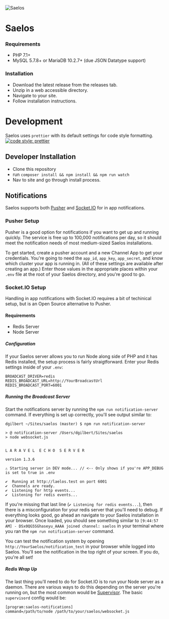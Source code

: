 ![Saelos](http://dbhurley.com/media/uploads/2018/04/Saelos-v3-Final.002.png)

# Saelos

### Requirements

- PHP 7.1+
- MySQL 5.7.8+ or MariaDB 10.2.7+ (due JSON Datatype support)

### Installation

- Download the latest release from the releases tab.
- Unzip in a web accessible directory.
- Navigate to your site.
- Follow installation instructions.

# Development

Saelos uses `prettier` with its default settings for code style formatting. [![code style: prettier](https://img.shields.io/badge/code_style-prettier-ff69b4.svg?style=flat-square)](https://github.com/prettier/prettier)

## Developer Installation

- Clone this repository
- run `composer install && npm install && npm run watch`
- Nav to site and go through install process.

## Notifications

Saelos supports both [Pusher](https://pusher.com) and [Socket.IO](https://socket.io) for in app notifications.

### Pusher Setup

Pusher is a good option for notifications if you want to get up and running quickly. The service is free up to 100,000 notifications per day, so it should meet the notification needs of most medium-sized Saelos installations.

To get started, create a pusher account and a new Channel App to get your credentials. You're going to need the `app_id`, `app_key`, `app_secret`, and know which cluster your app is running in. (All of these settings are available after creating an app.) Enter those values in the appropriate places within your `.env` file at the root of your Saelos directory, and you're good to go.

### Socket.IO Setup

Handling in app notifications with Socket.IO requires a bit of techinical setup, but is an Open Source alternative to Pusher.

#### Requirements

- Redis Server
- Node Server

##### Configuration

If your Saelos server allows you to run Node along side of PHP and it has Redis installed, the setup process is fairly straigtforward. Enter your Redis settings inside of your `.env`:

```
BROADCAST_DRIVER=redis
REDIS_BROADCAST_URL=http://YourBroadcastUrl
REDIS_BROADCAST_PORT=6001
```

##### Running the Broadcast Server

Start the notifications server by running the `npm run notification-server` command. If everything is set up correctly, you'll see output similar to:

```
dgilbert ~/Sites/saelos (master) $ npm run notification-server

> @ notification-server /Users/dgilbert/Sites/saelos
> node websocket.js


L A R A V E L  E C H O  S E R V E R

version 1.3.6

⚠ Starting server in DEV mode... // <-- Only shows if you're APP_DEBUG is set to true in .env

✔  Running at http://laelos.test on port 6001
✔  Channels are ready.
✔  Listening for http events...
✔  Listening for redis events...
```

If you're missing that last line (`✔ Listening for redis events...`), then there is a misconfiguration
for your redis server that you'll need to debug. If everything looks good, go ahead an navigate to your
Saelos installation in your browser. Once loaded, you should see something similar to `[9:44:57 AM] - DSx0QG5SGhaseyu_AAAA joined channel: saelos` in your terminal where you ran the `npm run notification-server` command.

You can test the notification system by opening `http://YourSaelos/notification_test` in your browser while logged into Saelos. You'll see the notification in the top right of your screen. If you do, you're all set!

##### Redis Wrap Up

The last thing you'll need to do for Socket.IO is to run your Node server as a daemon. There are various ways to do this depending on the server you're running on, but the most common would be [Supervisor](http://supervisord.org/introduction.html). The basic `supervisord` config would be:

```
[program:saelos-notifications]
command=/path/to/node /path/to/your/saelos/websocket.js
```
